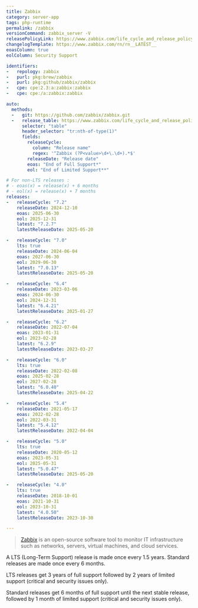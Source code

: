 ```yaml
---
title: Zabbix
category: server-app
tags: php-runtime
permalink: /zabbix
versionCommand: zabbix_server -V
releasePolicyLink: https://www.zabbix.com/life_cycle_and_release_policy
changelogTemplate: https://www.zabbix.com/rn/rn__LATEST__
eoasColumn: true
eolColumn: Security Support

identifiers:
-   repology: zabbix
-   purl: pkg:brew/zabbix
-   purl: pkg:github/zabbix/zabbix
-   cpe: cpe:2.3:a:zabbix:zabbix
-   cpe: cpe:/a:zabbix:zabbix

auto:
  methods:
  -   git: https://github.com/zabbix/zabbix.git
  -   release_table: https://www.zabbix.com/life_cycle_and_release_policy
      selector: "table"
      header_selector: "tr:nth-of-type(1)"
      fields:
        releaseCycle:
          column: "Release name"
          regex: '^Zabbix (?P<value>\d+\.\d+).*$'
        releaseDate: "Release date"
        eoas: "End of Full Support*"
        eol: "End of Limited Support**"

# For non-LTS releases :
# - eoas(x) = release(x) + 6 months
# - eol(x) = release(x) + 7 months
releases:
-   releaseCycle: "7.2"
    releaseDate: 2024-12-10
    eoas: 2025-06-30
    eol: 2025-12-31
    latest: "7.2.7"
    latestReleaseDate: 2025-05-20

-   releaseCycle: "7.0"
    lts: true
    releaseDate: 2024-06-04
    eoas: 2027-06-30
    eol: 2029-06-30
    latest: "7.0.13"
    latestReleaseDate: 2025-05-20

-   releaseCycle: "6.4"
    releaseDate: 2023-03-06
    eoas: 2024-06-30
    eol: 2024-12-31
    latest: "6.4.21"
    latestReleaseDate: 2025-01-27

-   releaseCycle: "6.2"
    releaseDate: 2022-07-04
    eoas: 2023-01-31
    eol: 2023-02-28
    latest: "6.2.9"
    latestReleaseDate: 2023-03-27

-   releaseCycle: "6.0"
    lts: true
    releaseDate: 2022-02-08
    eoas: 2025-02-28
    eol: 2027-02-28
    latest: "6.0.40"
    latestReleaseDate: 2025-04-22

-   releaseCycle: "5.4"
    releaseDate: 2021-05-17
    eoas: 2022-02-28
    eol: 2022-03-31
    latest: "5.4.12"
    latestReleaseDate: 2022-04-04

-   releaseCycle: "5.0"
    lts: true
    releaseDate: 2020-05-12
    eoas: 2023-05-31
    eol: 2025-05-31
    latest: "5.0.47"
    latestReleaseDate: 2025-05-20

-   releaseCycle: "4.0"
    lts: true
    releaseDate: 2018-10-01
    eoas: 2021-10-31
    eol: 2023-10-31
    latest: "4.0.50"
    latestReleaseDate: 2023-10-30

---
```


> [Zabbix](https://www.zabbix.com/) is an open-source software tool to monitor IT infrastructure
> such as networks, servers, virtual machines, and cloud services.

A LTS (Long-Term Support) release is made once every 1.5 years. Standard releases are made once
every 6 months.

LTS releases get 3 years of full support followed by 2 years of limited support (critical and
security issues only).

Standard releases get 6 months of full support until the next stable release, followed by 1 month of
limited support (critical and security issues only).

